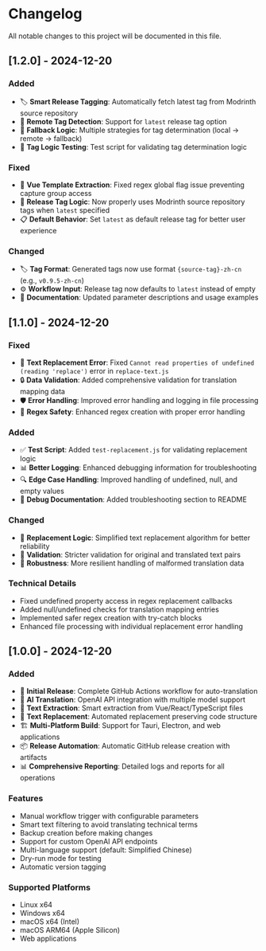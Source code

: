 # Changelog

All notable changes to this project will be documented in this file.

## [1.2.0] - 2024-12-20

### Added
- 🏷️ **Smart Release Tagging**: Automatically fetch latest tag from Modrinth source repository
- 📡 **Remote Tag Detection**: Support for `latest` release tag option
- 🔄 **Fallback Logic**: Multiple strategies for tag determination (local → remote → fallback)
- 🧪 **Tag Logic Testing**: Test script for validating tag determination logic

### Fixed  
- 🐛 **Vue Template Extraction**: Fixed regex global flag issue preventing capture group access
- 🔧 **Release Tag Logic**: Now properly uses Modrinth source repository tags when `latest` specified
- 📋 **Default Behavior**: Set `latest` as default release tag for better user experience

### Changed
- 🏷️ **Tag Format**: Generated tags now use format `{source-tag}-zh-cn` (e.g., `v0.9.5-zh-cn`)
- ⚙️ **Workflow Input**: Release tag now defaults to `latest` instead of empty
- 📝 **Documentation**: Updated parameter descriptions and usage examples

## [1.1.0] - 2024-12-20

### Fixed
- 🐛 **Text Replacement Error**: Fixed `Cannot read properties of undefined (reading 'replace')` error in `replace-text.js`
- 🔒 **Data Validation**: Added comprehensive validation for translation mapping data
- 🛡️ **Error Handling**: Improved error handling and logging in file processing
- 🧪 **Regex Safety**: Enhanced regex creation with proper error handling

### Added
- ✅ **Test Script**: Added `test-replacement.js` for validating replacement logic
- 📊 **Better Logging**: Enhanced debugging information for troubleshooting
- 🔍 **Edge Case Handling**: Improved handling of undefined, null, and empty values
- 📝 **Debug Documentation**: Added troubleshooting section to README

### Changed
- 🚀 **Replacement Logic**: Simplified text replacement algorithm for better reliability
- 🎯 **Validation**: Stricter validation for original and translated text pairs
- 💪 **Robustness**: More resilient handling of malformed translation data

### Technical Details
- Fixed undefined property access in regex replacement callbacks
- Added null/undefined checks for translation mapping entries
- Implemented safer regex creation with try-catch blocks
- Enhanced file processing with individual replacement error handling

## [1.0.0] - 2024-12-20

### Added
- 🚀 **Initial Release**: Complete GitHub Actions workflow for auto-translation
- 🤖 **AI Translation**: OpenAI API integration with multiple model support
- 📝 **Text Extraction**: Smart extraction from Vue/React/TypeScript files
- 🔄 **Text Replacement**: Automated replacement preserving code structure
- 🏗️ **Multi-Platform Build**: Support for Tauri, Electron, and web applications
- 📦 **Release Automation**: Automatic GitHub release creation with artifacts
- 📊 **Comprehensive Reporting**: Detailed logs and reports for all operations

### Features
- Manual workflow trigger with configurable parameters
- Smart text filtering to avoid translating technical terms
- Backup creation before making changes
- Support for custom OpenAI API endpoints
- Multi-language support (default: Simplified Chinese)
- Dry-run mode for testing
- Automatic version tagging

### Supported Platforms
- Linux x64
- Windows x64
- macOS x64 (Intel)
- macOS ARM64 (Apple Silicon)
- Web applications